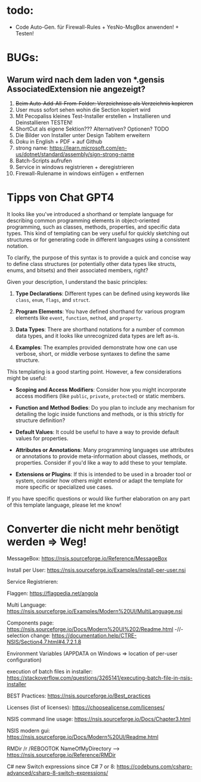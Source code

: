 ﻿
# todo:
- Code Auto-Gen. für Firewall-Rules + YesNo-MsgBox anwenden! + Testen!
# BUGs:
## Warum wird nach dem laden von *.gensis AssociatedExtension nie angezeigt?

1. ~~Beim Auto-Add-All-From-Folder: Verzeichnisse als Verzeichnis kopieren~~
2. User muss sofort sehen wohin die Section kopiert wird
3. Mit Pecopaliss kleines Test-Installer erstellen + Installieren und Deinstallieren TESTEN!
4. ShortCut als eigene Sektion??? Alternativen? Optionen? TODO
5.  Die Bilder von Installer unter Design TabItem erweitern
6.  Doku in English + PDF + auf Github
7.  strong name: https://learn.microsoft.com/en-us/dotnet/standard/assembly/sign-strong-name
8.  Batch-Scripts aufrufen
9.  Service in windows registrieren + deregistrieren
10. Firewall-Rulename in windows einfügen + entfernen

# Tipps von Chat GPT4
It looks like you've introduced a shorthand or template language for describing common programming elements in object-oriented programming, such as classes, methods, properties, and specific data types. This kind of templating can be very useful for quickly sketching out structures or for generating code in different languages using a consistent notation.

To clarify, the purpose of this syntax is to provide a quick and concise way to define class structures (or potentially other data types like structs, enums, and bitsets) and their associated members, right?

Given your description, I understand the basic principles:

1. **Type Declarations**: Different types can be defined using keywords like `class`, `enum`, `flags`, and `struct`.
  
2. **Program Elements**: You have defined shorthand for various program elements like `event`, `function`, `method`, and `property`.
  
3. **Data Types**: There are shorthand notations for a number of common data types, and it looks like unrecognized data types are left as-is.
  
4. **Examples**: The examples provided demonstrate how one can use verbose, short, or middle verbose syntaxes to define the same structure.

This templating is a good starting point. However, a few considerations might be useful:

- **Scoping and Access Modifiers**: Consider how you might incorporate access modifiers (like `public`, `private`, `protected`) or static members.
  
- **Function and Method Bodies**: Do you plan to include any mechanism for detailing the logic inside functions and methods, or is this strictly for structure definition?
  
- **Default Values**: It could be useful to have a way to provide default values for properties.
  
- **Attributes or Annotations**: Many programming languages use attributes or annotations to provide meta-information about classes, methods, or properties. Consider if you'd like a way to add these to your template.
  
- **Extensions or Plugins**: If this is intended to be used in a broader tool or system, consider how others might extend or adapt the template for more specific or specialized use cases.

If you have specific questions or would like further elaboration on any part of this template language, please let me know!

# Converter die nicht mehr benötigt werden => Weg!

MessageBox: https://nsis.sourceforge.io/Reference/MessageBox

Install per User: https://nsis.sourceforge.io/Examples/install-per-user.nsi

Service Registrieren:

Flaggen: https://flagpedia.net/angola

Multi Language: https://nsis.sourceforge.io/Examples/Modern%20UI/MultiLanguage.nsi

Components page: https://nsis.sourceforge.io/Docs/Modern%20UI%202/Readme.html
-//- selection change: https://documentation.help/CTRE-NSIS/Section4.7.html#4.7.2.1.8


Environment Variables (APPDATA on Windows => location of per-user configuration)

execution of batch files in installer: https://stackoverflow.com/questions/3265141/executing-batch-file-in-nsis-installer

BEST Practices: https://nsis.sourceforge.io/Best_practices

Licenses (list of licenses): https://choosealicense.com/licenses/

NSIS command line usage: https://nsis.sourceforge.io/Docs/Chapter3.html

NSIS modern gui: https://nsis.sourceforge.io/Docs/Modern%20UI/Readme.html

RMDir /r /REBOOTOK NameOfMyDirectory  --> https://nsis.sourceforge.io/Reference/RMDir

C# new Switch expressions since C# 7 or 8: https://codebuns.com/csharp-advanced/csharp-8-switch-expressions/

